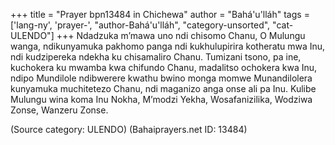 +++
title = "Prayer bpn13484 in Chichewa"
author = "Bahá'u'lláh"
tags = ['lang-ny', 'prayer-', "author-Bahá'u'lláh", "category-unsorted", "cat-ULENDO"]
+++
Ndadzuka m’mawa uno ndi chisomo Chanu, O Mulungu wanga, ndikunyamuka pakhomo panga ndi kukhulupirira kotheratu mwa Inu, ndi kudzipereka ndekha ku chisamaliro Chanu. Tumizani tsono, pa ine, kuchokera ku mwamba kwa chifundo Chanu, madalitso ochokera kwa Inu, ndipo Mundilole ndibwerere kwathu bwino monga momwe Munandilolera kunyamuka muchitetezo Chanu, ndi maganizo anga onse ali pa Inu. Kulibe Mulungu wina koma Inu Nokha, M’modzi Yekha, Wosafanizilika, Wodziwa Zonse, Wanzeru Zonse.

(Source category: ULENDO)
(Bahaiprayers.net ID: 13484)
